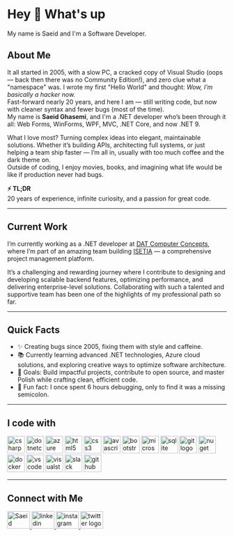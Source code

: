 <h1 align="left">Hey 👋 What's up</h1>

<p align="left">My name is Saeid and I'm a Software Developer.</p>

## About Me

It all started in 2005, with a slow PC, a cracked copy of Visual Studio (oops — back then there was no Community Edition!), and zero clue what a "namespace" was. I wrote my first "Hello World" and thought: *Wow, I’m basically a hacker now.*  
Fast-forward nearly 20 years, and here I am — still writing code, but now with cleaner syntax and fewer bugs (most of the time).  
My name is **Saeid Ghasemi**, and I'm a .NET developer who’s been through it all: Web Forms, WinForms, WPF, MVC, .NET Core, and now .NET 9.

What I love most? Turning complex ideas into elegant, maintainable solutions. Whether it’s building APIs, architecting full systems, or just helping a team ship faster — I’m all in, usually with too much coffee and the dark theme on.  
Outside of coding, I enjoy movies, books, and imagining what life would be like if production never had bugs.

**⚡ TL;DR**  
20 years of experience, infinite curiosity, and a passion for great code.

---

## Current Work

I’m currently working as a .NET developer at [DAT Computer Concepts](https://datcc.pl/en/), where I’m part of an amazing team building [ISETIA](https://isetia.com) — a comprehensive project management platform.

It’s a challenging and rewarding journey where I contribute to designing and developing scalable backend features, optimizing performance, and delivering enterprise-level solutions. Collaborating with such a talented and supportive team has been one of the highlights of my professional path so far.

---

## Quick Facts

- ✨ Creating bugs since 2005, fixing them with style and caffeine.  
- 📚 Currently learning advanced .NET technologies, Azure cloud solutions, and exploring creative ways to optimize software architecture.  
- 🎯 Goals: Build impactful projects, contribute to open source, and master Polish while crafting clean, efficient code.  
- 🎲 Fun fact: I once spent 6 hours debugging, only to find it was a missing semicolon.

---

## I code with

<div align="left">
  <img src="https://skillicons.dev/icons?i=cs" height="40" alt="csharp logo" />
  <img src="https://cdn.jsdelivr.net/gh/devicons/devicon/icons/dotnetcore/dotnetcore-original.svg" height="40" alt="dotnetcore logo" />
  <img src="https://cdn.jsdelivr.net/gh/devicons/devicon/icons/azure/azure-original.svg" height="40" alt="azure logo" />
  <img src="https://cdn.jsdelivr.net/gh/devicons/devicon/icons/html5/html5-original.svg" height="40" alt="html5 logo" />
  <img src="https://cdn.jsdelivr.net/gh/devicons/devicon/icons/css3/css3-original.svg" height="40" alt="css3 logo" />
  <img src="https://cdn.jsdelivr.net/gh/devicons/devicon/icons/javascript/javascript-original.svg" height="40" alt="javascript logo" />
  <img src="https://cdn.jsdelivr.net/gh/devicons/devicon/icons/bootstrap/bootstrap-original.svg" height="40" alt="bootstrap logo" />
  <img src="https://cdn.jsdelivr.net/gh/devicons/devicon/icons/microsoftsqlserver/microsoftsqlserver-plain.svg" height="40" alt="microsoftsqlserver logo" />
  <img src="https://cdn.jsdelivr.net/gh/devicons/devicon/icons/sqlite/sqlite-original.svg" height="40" alt="sqlite logo" />
  <img src="https://cdn.jsdelivr.net/gh/devicons/devicon/icons/git/git-original.svg" height="40" alt="git logo" />
  <img src="https://cdn.jsdelivr.net/gh/devicons/devicon/icons/nuget/nuget-original.svg" height="40" alt="nuget logo" />
  <img src="https://cdn.jsdelivr.net/gh/devicons/devicon/icons/docker/docker-original.svg" height="40" alt="docker logo" />
  <img src="https://cdn.jsdelivr.net/gh/devicons/devicon/icons/vscode/vscode-original.svg" height="40" alt="vscode logo" />
  <img src="https://cdn.jsdelivr.net/gh/devicons/devicon/icons/visualstudio/visualstudio-plain.svg" height="40" alt="visualstudio logo" />
  <img src="https://cdn.jsdelivr.net/gh/devicons/devicon/icons/slack/slack-original.svg" height="40" alt="slack logo" />
  <img src="https://cdn.jsdelivr.net/gh/devicons/devicon/icons/github/github-original.svg" height="40" alt="github logo" />
</div>

---

## Connect with Me

<div align="left">
  <a href="https://sagharmax.com/" target="_blank">
    <img src="https://sagharmax.com/images/Saeid_Ghasemi.ico" width="52" height="40" alt="Saeid Ghasemi's logo" />
  </a>
  <a href="https://www.linkedin.com/in/sagharmax/" target="_blank">
    <img src="https://raw.githubusercontent.com/maurodesouza/profile-readme-generator/master/src/assets/icons/social/linkedin/default.svg" width="52" height="40" alt="linkedin logo" />
  </a>
  <a href="https://www.instagram.com/sagharmax/" target="_blank">
    <img src="https://raw.githubusercontent.com/maurodesouza/profile-readme-generator/master/src/assets/icons/social/instagram/default.svg" width="52" height="40" alt="instagram logo" />
  </a>
  <a href="https://x.com/SagharMax" target="_blank">
    <img src="https://raw.githubusercontent.com/maurodesouza/profile-readme-generator/master/src/assets/icons/social/twitter/default.svg" width="52" height="40" alt="twitter logo" />
  </a>
</div>
